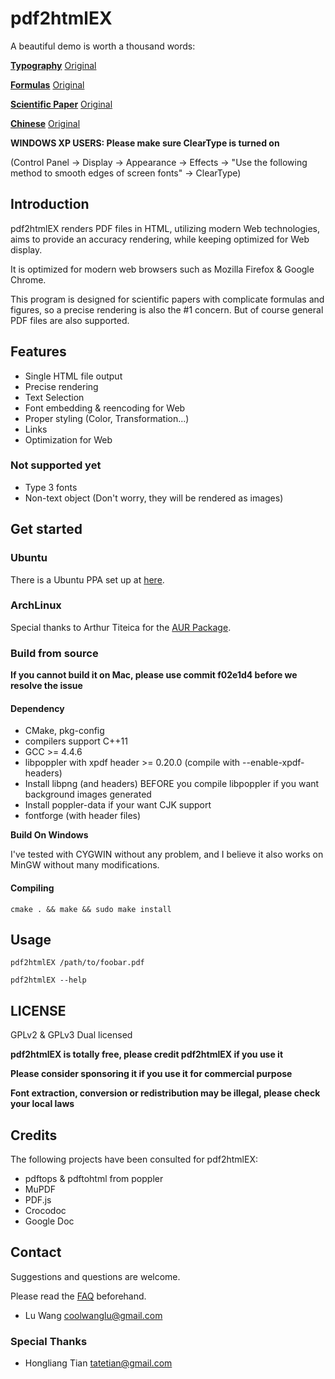 # pdf2html**EX**

A beautiful demo is worth a thousand words:

[**Typography**](http://coolwanglu.github.com/pdf2htmlEX/demo/geneve.html) [Original](https://github.com/raphink/geneve_1564/raw/master/geneve_1564.pdf)

[**Formulas**](http://coolwanglu.github.com/pdf2htmlEX/demo/cheat.html) [Original](http://www.tug.org/texshowcase/cheat.pdf)

[**Scientific Paper**](http://coolwanglu.github.com/pdf2htmlEX/demo/demo.html) [Original](http://citeseerx.ist.psu.edu/viewdoc/download?doi=10.1.1.148.349&rep=rep1&type=pdf)

[**Chinese**](http://coolwanglu.github.com/pdf2htmlEX/demo/chn.html) [Original](http://files.cnblogs.com/phphuaibei/git%E6%90%AD%E5%BB%BA.pdf)


**WINDOWS XP USERS: Please make sure ClearType is turned on** 

(Control Panel -> Display -> Appearance -> Effects -> "Use the following method to smooth edges of screen fonts" -> ClearType)

## Introduction

pdf2htmlEX renders PDF files in HTML, utilizing modern Web technologies, aims to provide an accuracy rendering, while keeping optimized for Web display.

It is optimized for modern web browsers such as Mozilla Firefox & Google Chrome.

This program is designed for scientific papers with complicate formulas and figures, so a precise rendering is also the #1 concern. But of course general PDF files are also supported.

## Features

* Single HTML file output 
* Precise rendering 
* Text Selection
* Font embedding & reencoding for Web
* Proper styling (Color, Transformation...)
* Links
* Optimization for Web 

### Not supported yet

* Type 3 fonts
* Non-text object (Don't worry, they will be rendered as images)

## Get started

### Ubuntu 

There is a Ubuntu PPA set up at [here](https://launchpad.net/~coolwanglu/+archive/pdf2htmlex).

### ArchLinux

Special thanks to Arthur Titeica for the [AUR Package](https://aur.archlinux.org/packages.php?ID=62426).

### Build from source

**If you cannot build it on Mac, please use commit f02e1d4 before we resolve the issue**

#### Dependency

* CMake, pkg-config
* compilers support C++11
 * GCC >= 4.4.6
* libpoppler with xpdf header >= 0.20.0 (compile with --enable-xpdf-headers)
 * Install libpng (and headers) BEFORE you compile libpoppler if you want background images generated
 * Install poppler-data if your want CJK support
* fontforge (with header files)

**Build On Windows**

I've tested with CYGWIN without any problem, and I believe it also works on MinGW without many modifications.

#### Compiling

    cmake . && make && sudo make install

## Usage

    pdf2htmlEX /path/to/foobar.pdf

    pdf2htmlEX --help

## LICENSE

GPLv2 & GPLv3 Dual licensed

**pdf2htmlEX is totally free, please credit pdf2htmlEX if you use it**

**Please consider sponsoring it if you use it for commercial purpose**

**Font extraction, conversion or redistribution may be illegal, please check your local laws**

## Credits

The following projects have been consulted for pdf2htmlEX:

* pdftops & pdftohtml from poppler 
* MuPDF
* PDF.js
* Crocodoc
* Google Doc

## Contact

Suggestions and questions are welcome.

Please read the [FAQ](https://github.com/coolwanglu/pdf2htmlEX/wiki/FAQ) beforehand.

* Lu Wang <coolwanglu@gmail.com>

### Special Thanks

* Hongliang Tian <tatetian@gmail.com>

